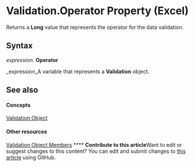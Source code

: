 
# Validation.Operator Property (Excel)

Returns a  **Long** value that represents the operator for the data validation.


## Syntax

 _expression_. **Operator**

 _expression_A variable that represents a  **Validation** object.


## See also


#### Concepts


 [Validation Object](59d29d1e-92d3-373e-04d0-0d7fe97e1878.md)
#### Other resources


 [Validation Object Members](2f215790-17f9-5bc7-683c-0ec7a610f1dc.md)
****   **Contribute to this article**Want to edit or suggest changes to this content? You can edit and submit changes to  [this article](https://github.com/jhershey00/VBA_Excel_Test/OpenXMLCon/articles/1e21c1e5-4210-7a15-3b8f-d016e35be857.md) using GitHub.

